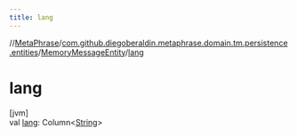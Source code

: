 ```yaml
---
title: lang
---
```

//[MetaPhrase](../../../index.html)/[com.github.diegoberaldin.metaphrase.domain.tm.persistence.entities](../index.html)/[MemoryMessageEntity](index.html)/[lang](lang.html)



# lang



[jvm]\
val [lang](lang.html): Column&lt;[String](https://kotlinlang.org/api/latest/jvm/stdlib/kotlin/-string/index.html)&gt;




